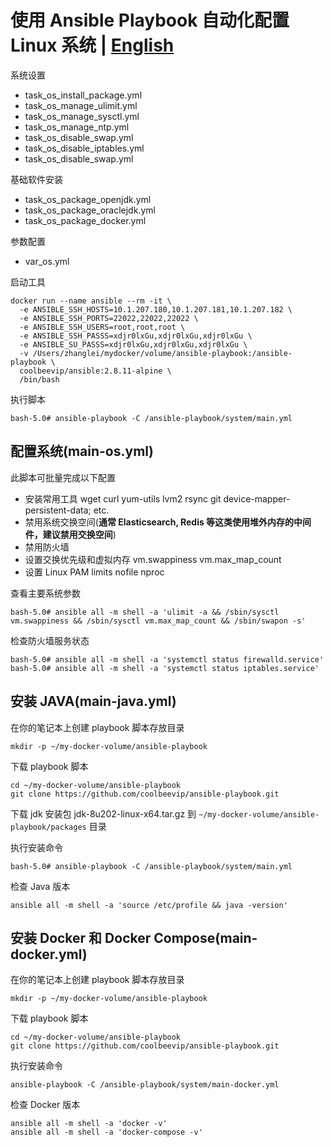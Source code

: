# 使用 Ansible Playbook 自动化配置 Linux 系统 | [English](README.md)

系统设置

* task_os_install_package.yml
* task_os_manage_ulimit.yml
* task_os_manage_sysctl.yml
* task_os_manage_ntp.yml
* task_os_disable_swap.yml
* task_os_disable_iptables.yml
* task_os_disable_swap.yml

基础软件安装

* task_os_package_openjdk.yml
* task_os_package_oraclejdk.yml
* task_os_package_docker.yml

参数配置

* var_os.yml

启动工具

```shell
docker run --name ansible --rm -it \
  -e ANSIBLE_SSH_HOSTS=10.1.207.180,10.1.207.181,10.1.207.182 \
  -e ANSIBLE_SSH_PORTS=22022,22022,22022 \
  -e ANSIBLE_SSH_USERS=root,root,root \
  -e ANSIBLE_SSH_PASSS=xdjr0lxGu,xdjr0lxGu,xdjr0lxGu \
  -e ANSIBLE_SU_PASSS=xdjr0lxGu,xdjr0lxGu,xdjr0lxGu \
  -v /Users/zhanglei/mydocker/volume/ansible-playbook:/ansible-playbook \
  coolbeevip/ansible:2.8.11-alpine \
  /bin/bash  
```

执行脚本

```shell
bash-5.0# ansible-playbook -C /ansible-playbook/system/main.yml
```

## 配置系统(main-os.yml)

此脚本可批量完成以下配置

* 安装常用工具 wget curl yum-utils lvm2 rsync git device-mapper-persistent-data; etc.
* 禁用系统交换空间(**通常 Elasticsearch, Redis 等这类使用堆外内存的中间件，建议禁用交换空间**)
* 禁用防火墙
* 设置交换优先级和虚拟内存 vm.swappiness vm.max_map_count
* 设置 Linux PAM limits nofile nproc



查看主要系统参数

```shell
bash-5.0# ansible all -m shell -a 'ulimit -a && /sbin/sysctl vm.swappiness && /sbin/sysctl vm.max_map_count && /sbin/swapon -s'
```

检查防火墙服务状态

```shell
bash-5.0# ansible all -m shell -a 'systemctl status firewalld.service'
bash-5.0# ansible all -m shell -a 'systemctl status iptables.service'
```

## 安装 JAVA(main-java.yml)

在你的笔记本上创建 playbook 脚本存放目录

```shell
mkdir -p ~/my-docker-volume/ansible-playbook
```

下载 playbook 脚本

```shell
cd ~/my-docker-volume/ansible-playbook
git clone https://github.com/coolbeevip/ansible-playbook.git
```

下载 jdk 安装包 jdk-8u202-linux-x64.tar.gz 到 `~/my-docker-volume/ansible-playbook/packages` 目录

执行安装命令

```shell
bash-5.0# ansible-playbook -C /ansible-playbook/system/main.yml
```

检查 Java 版本

```shell
ansible all -m shell -a 'source /etc/profile && java -version'
```

## 安装 Docker 和 Docker Compose(main-docker.yml)

在你的笔记本上创建 playbook 脚本存放目录

```shell
mkdir -p ~/my-docker-volume/ansible-playbook
```

下载 playbook 脚本

```shell
cd ~/my-docker-volume/ansible-playbook
git clone https://github.com/coolbeevip/ansible-playbook.git
```

执行安装命令

```shell
ansible-playbook -C /ansible-playbook/system/main-docker.yml
```

检查 Docker 版本

```shell
ansible all -m shell -a 'docker -v'
ansible all -m shell -a 'docker-compose -v'
```
